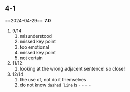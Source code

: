 ## 4-1

==2024-04-29== **7.0**

1. 9/14
   1. misunderstood
   2. missed key point
   3. too emotional
   4. missed key point
   5. not certain
2. 11/12
   1. looking at the wrong adjacent sentence! so close!
3. 12/14
   1. the use of, not do it themselves
   2. do not know `dashed line` is - - - -
